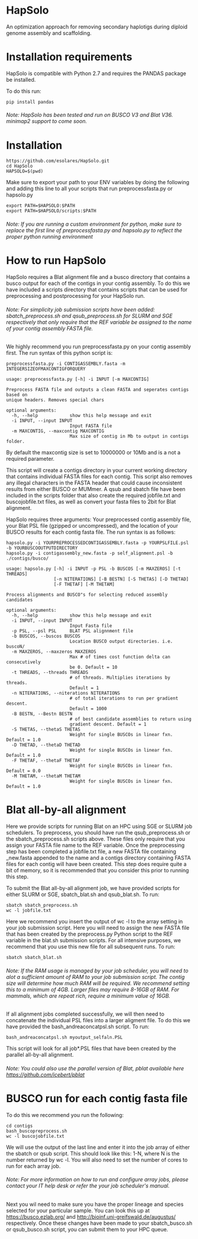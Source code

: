 # HapSolo
An optimization approach for removing secondary haplotigs during diploid genome assembly and scaffolding.

# Installation requirements

HapSolo is compatible with Python 2.7 and requires the PANDAS package be installed.

To do this run:
```
pip install pandas
```
###### Note: HapSolo has been tested and run on BUSCO V3 and Blat V36. minimap2 support to come soon.
# Installation
```
https://github.com/esolares/HapSolo.git
cd HapSolo
HAPSOLO=$(pwd)
```
Make sure to export your path to your ENV variables by doing the following and adding this line to all your scripts that run preprocessfasta.py or hapsolo.py
```
export PATH=$HAPSOLO:$PATH
export PATH=$HAPSOLO/scripts:$PATH
```
###### Note: If you are running a custom environment for python, make sure to replace the first line of preprocessfasta.py and hapsolo.py to reflect the proper python running environment

# How to run HapSolo
HapSolo requires a Blat alignment file and a busco directory that contains a busco output for each of the contigs in your contig assembly. To do this we have included a scripts directory that contains scripts that can be used for preprocessing and postprocessing for your HapSolo run. 
###### Note: For simplicity job submission scripts have been added: sbatch_preprocess.sh and qsub_preprocess.sh for SLURM and SGE respectively that only require that the REF variable be assigned to the name of your contig assembly FASTA file.

We highly recommend you run preprocessfasta.py on your contig assembly first. The run syntax of this python script is:

```
preprocessfasta.py -i CONTIGASSEMBLY.fasta -m INTEGERSIZEOFMAXCONTIGFORQUERY

usage: preprocessfasta.py [-h] -i INPUT [-m MAXCONTIG]

Preprocess FASTA file and outputs a clean FASTA and seperates contigs based on
unique headers. Removes special chars

optional arguments:
  -h, --help            show this help message and exit
  -i INPUT, --input INPUT
                        Input FASTA file
  -m MAXCONTIG, --maxcontig MAXCONTIG
                        Max size of contig in Mb to output in contigs folder.
```

By default the maxcontig size is set to 10000000 or 10Mb and is a not a required parameter.

This script will create a contigs directory in your current working directory that contains individual FASTA files for each contig. This script also removes any illegal characters in the FASTA header that could cause inconsistent results from either BUSCO or MUMmer. A qsub and sbatch file have been included in the scripts folder that also create the required jobfile.txt and buscojobfile.txt files, as well as convert your fasta files to 2bit for Blat alignment.

HapSolo requires three arguments: Your preprocessed contig assembly file, your Blat PSL file (gzipped or uncompressed), and the location of your BUSCO results for each contig fasta file. The run syntax is as follows:
```
hapsolo.py -i YOURPREPROCESSEDCONTIGASSEMBLY.fasta -p YOURPSLFILE.psl -b YOURBUSCOOUTPUTDIRECTORY
hapsolo.py -i contigassembly_new.fasta -p self_alignment.psl -b ./contigs/busco/

usage: hapsolo.py [-h] -i INPUT -p PSL -b BUSCOS [-m MAXZEROS] [-t THREADS]
                  [-n NITERATIONS] [-B BESTN] [-S THETAS] [-D THETAD]
                  [-F THETAF] [-M THETAM]

Process alignments and BUSCO"s for selecting reduced assembly candidates

optional arguments:
  -h, --help            show this help message and exit
  -i INPUT, --input INPUT
                        Input Fasta file
  -p PSL, --psl PSL     BLAT PSL alignnment file
  -b BUSCOS, --buscos BUSCOS
                        Location BUSCO output directories. i.e. buscoN/
  -m MAXZEROS, --maxzeros MAXZEROS
                        Max # of times cost function delta can consecutively
                        be 0. Default = 10
  -t THREADS, --threads THREADS
                        # of threads. Multiplies iterations by threads.
                        Default = 1
  -n NITERATIONS, --niterations NITERATIONS
                        # of total iterations to run per gradient descent.
                        Default = 1000
  -B BESTN, --Bestn BESTN
                        # of best candidate assemblies to return using
                        gradient descent. Default = 1
  -S THETAS, --thetaS THETAS
                        Weight for single BUSCOs in linear fxn. Default = 1.0
  -D THETAD, --thetaD THETAD
                        Weight for single BUSCOs in linear fxn. Default = 1.0
  -F THETAF, --thetaF THETAF
                        Weight for single BUSCOs in linear fxn. Default = 0.0
  -M THETAM, --thetaM THETAM
                        Weight for single BUSCOs in linear fxn. Default = 1.0

```
# Blat all-by-all alignment 
Here we provide scripts for running Blat on an HPC using SGE or SLURM job schedulers.
To preprocess, you should have run the qsub_preprocess.sh or the sbatch_preprocess.sh scripts above. These files only require that you assign your FASTA file name to the REF variable. Once the preprocessing step has been completed a jobfile.txt file, a new FASTA file containing _new.fasta appended to the name and a contigs directory containing FASTA files for each contig will have been created. This step does require quite a bit of memory, so it is recommended that you consider this prior to running this step.

To submit the Blat all-by-all alignment job, we have provided scripts for either SLURM or SGE, sbatch_blat.sh and qsub_blat.sh.
To run:
```
sbatch sbatch_preprocess.sh
wc -l jobfile.txt
```
Here we recommend you insert the output of wc -l to the array setting in your job submission script. Here you will need to assign the new FASTA file that has been created by the preprocess.py Python script to the REF variable in the blat.sh submission scripts. For all intensive purposes, we recommend that you use this new file for all subsequent runs.
To run:
```
sbatch sbatch_blat.sh
```
###### Note: If the RAM usage is managed by your job scheduler, you will need to alot a sufficient amount of RAM to your job submission script. The contig size will determine how much RAM will be required. We recommend setting this to a minimum of 4GB. Larger files may require 8-16GB of RAM. For mammals, which are repeat rich, require a minimum value of 16GB. 
If all alignment jobs completed successfully, we will then need to concatenate the individual PSL files into a larger aligment file. To do this we have provided the bash_andreaconcatpsl.sh script.
To run:
```
bash_andreaconcatpsl.sh myoutput_selfaln.PSL
```
This script will look for all job*.PSL files that have been created by the parallel all-by-all alignment. 
###### Note: You could also use the parallel version of Blat, pblat available here https://github.com/icebert/pblat

# BUSCO run for each contig fasta file
To do this we recommend you run the following:
```
cd contigs
bash_buscopreprocess.sh
wc -l buscojobfile.txt
```
We will use the output of the last line and enter it into the job array of either the sbatch or qsub script. This should look like this: 1-N, where N is the number returned by wc -l. You will also need to set the number of cores to run for each array job. 
###### Note: For more information on how to run and configure array jobs, please contact your IT help desk or refer the your job scheduler's manual.
Next you wil need to make sure you have the proper lineage and species selected for your particular sample. You can look this up at https://busco.ezlab.org/ and http://bioinf.uni-greifswald.de/augustus/ respectively. Once these changes have been made to your sbatch_busco.sh or qsub_busco.sh script, you can submit them to your HPC queue.

